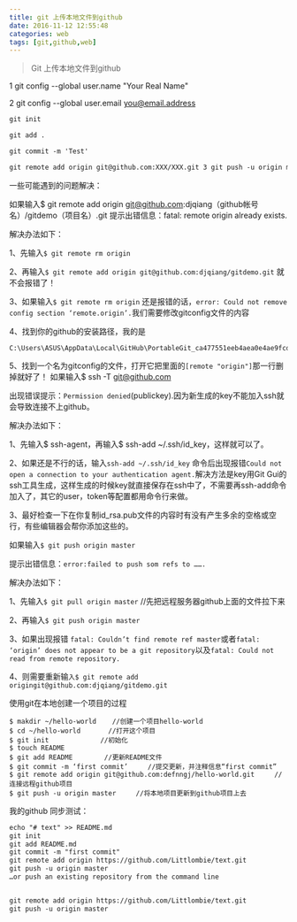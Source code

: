 ```yaml
---
title: git 上传本地文件到github
date: 2016-11-12 12:55:48
categories: web
tags: [git,github,web]
---
```


>Git 上传本地文件到github
>


1 git config --global user.name "Your Real Name" 

2 git config --global user.email you@email.address

``` markdown 
git init

git add .

git commit -m 'Test'

git remote add origin git@github.com:XXX/XXX.git 3 git push -u origin master

```

一些可能遇到的问题解决：

如果输入$ git remote add origin 
git@github.com:djqiang（github帐号名）/gitdemo（项目名）.git
提示出错信息：fatal: remote origin already exists.

<!-- more -->

解决办法如下：

1、先输入`$ git remote rm origin`

2、再输入`$ git remote add origin git@github.com:djqiang/gitdemo.git` 就不会报错了！

3、如果输入`$ git remote rm origin` 还是报错的话，`error: Could not remove config section ‘remote.origin’.`我们需要修改gitconfig文件的内容

4、找到你的github的安装路径，我的是

```
C:\Users\ASUS\AppData\Local\GitHub\PortableGit_ca477551eeb4aea0e4ae9fcd3358bd96720bb5c8\etc
```
5、找到一个名为gitconfig的文件，打开它把里面的`[remote "origin"]`那一行删掉就好了！
如果输入$ ssh -T git@github.com

出现错误提示：`Permission denied`(publickey).因为新生成的key不能加入ssh就会导致连接不上github。


解决办法如下：

1、先输入$ ssh-agent，再输入$ ssh-add ~/.ssh/id_key，这样就可以了。

2、如果还是不行的话，输入`ssh-add ~/.ssh/id_key` 命令后出现报错`Could not open a connection to your authentication agent.`解决方法是key用Git
Gui的ssh工具生成，这样生成的时候key就直接保存在ssh中了，不需要再ssh-add命令加入了，其它的user，token等配置都用命令行来做。

3、最好检查一下在你复制id_rsa.pub文件的内容时有没有产生多余的空格或空行，有些编辑器会帮你添加这些的。

如果输入`$ git push origin master`

提示出错信息：`error:failed to push som refs to …….`

解决办法如下：

1、先输入`$ git pull origin master` //先把远程服务器github上面的文件拉下来

2、再输入`$ git push origin master`

3、如果出现报错 `fatal: Couldn’t find remote ref master`或者`fatal: ‘origin’ does not appear to be a git repository`以及`fatal: Could not read from remote repository.`

4、则需要重新输`入$ git remote add origingit@github.com:djqiang/gitdemo.git`


使用git在本地创建一个项目的过程
```
$ makdir ~/hello-world    //创建一个项目hello-world
$ cd ~/hello-world       //打开这个项目
$ git init             //初始化
$ touch README
$ git add README        //更新README文件
$ git commit -m ‘first commit’     //提交更新，并注释信息“first commit”
$ git remote add origin git@github.com:defnngj/hello-world.git     //连接远程github项目
$ git push -u origin master     //将本地项目更新到github项目上去
```



我的github 同步测试：

``` markdown
echo "# text" >> README.md
git init
git add README.md
git commit -m "first commit"
git remote add origin https://github.com/Littlombie/text.git
git push -u origin master
…or push an existing repository from the command line


git remote add origin https://github.com/Littlombie/text.git
git push -u origin master
```